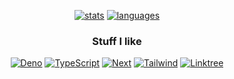 <div align='center'>

  [![stats](https://github-readme-stats-git-masterrstaa-rickstaa.vercel.app/api?username=Endy3032&custom_title=GitHub%20Stats&count_private=true&show_icons=true&theme=nord&bg_color=-60,0e1420,262c38&icon_color=81A1C1&border_radius=10&border_color=2e344066&hide=stars&line_height=24&text_bold=false&rank_icon=percentile&include_all_commits=true&card_width=300)](https://github.com/anuraghazra/github-readme-stats)
  [![languages](https://github-readme-stats-git-masterrstaa-rickstaa.vercel.app/api/top-langs/?username=Endy3032&theme=nord&bg_color=-45,0e1420,1e2430&border_radius=10&border_color=2e344066&layout=compact&size_weight=0&count_weight=1)](https://github.com/anuraghazra/github-readme-stats)

### Stuff I like

  [![Deno](https://img.shields.io/badge/deno-Deno?style=for-the-badge&logo=deno&color=1E2430&logoColor=ECEFF4)](http://deno.land/)
  [![TypeScript](https://img.shields.io/badge/TS-TS.svg?style=for-the-badge&logo=typescript&color=1E2430&logoColor=ECEFF4)](https://www.typescriptlang.org/)
  [![Next](https://img.shields.io/badge/next-Next.svg?style=for-the-badge&logo=nextdotjs&color=1E2430&logoColor=ECEFF4)](https://nextjs.org/)
  [![Tailwind](https://img.shields.io/badge/tailwind-Tailwind.svg?style=for-the-badge&logo=tailwind-css&color=1E2430&logoColor=ECEFF4)](https://tailwindcss.com/)
  [![Linktree](https://img.shields.io/badge/Stalk%20Me-Linktree?style=for-the-badge&logo=linktree&color=0E9464&logoColor=FFFFFF)](https://linktr.ee/Endy3032)

</div>
